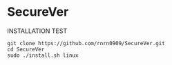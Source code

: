 # SecureVer



INSTALLATION TEST

````
git clone https://github.com/rnrn0909/SecureVer.git
cd SecureVer
sudo ./install.sh linux
````
